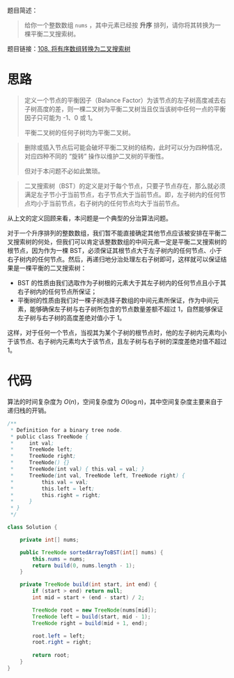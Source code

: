 题目简述：

> 给你一个整数数组 `nums` ，其中元素已经按 **升序** 排列，请你将其转换为一棵平衡二叉搜索树。

题目链接：[108. 将有序数组转换为二叉搜索树](https://leetcode.cn/problems/convert-sorted-array-to-binary-search-tree/)

# 思路

> 定义一个节点的平衡因子（Balance Factor）为该节点的左子树高度减去右子树高度的差，则一棵二叉树为平衡二叉树当且仅当该树中任何一点的平衡因子只可能为 -1、0 或 1。
>
> 平衡二叉树的任何子树均为平衡二叉树。

> 删除或插入节点后可能会破坏平衡二叉树的结构，此时可以分为四种情况，对应四种不同的 “旋转” 操作以维护二叉树的平衡性。
>
> 但对于本问题不必如此繁琐。

> 二叉搜索树（BST）的定义是对于每个节点，只要子节点存在，那么就必须满足左子节小于当前节点，右子节点大于当前节点。即，左子树内的任何节点均小于当前节点，右子树内的任何节点均大于当前节点。

从上文的定义回顾来看，本问题是一个典型的分治算法问题。

对于一个升序排列的整数数组，我们暂不能直接确定其他节点应该被安排在平衡二叉搜索树的何处，但我们可以肯定该整数数组的中间元素一定是平衡二叉搜索树的根节点，因为作为一棵 BST，必须保证其根节点大于左子树内的任何节点、小于右子树内的任何节点。然后，再递归地分治处理左右子树即可，这样就可以保证结果是一棵平衡的二叉搜索树：

- BST 的性质由我们选取作为子树根的元素大于其左子树内的任何节点且小于其右子树内的任何节点所保证；
- 平衡树的性质由我们对一棵子树选择子数组的中间元素所保证，作为中间元素，能够确保左子树与右子树所包含的节点数量差额不超过 1，自然能够保证左子树与右子树的高度差绝对值小于 1。

这样，对于任何一个节点，当视其为某个子树的根节点时，他的左子树内元素均小于该节点、右子树内元素均大于该节点，且左子树与右子树的深度差绝对值不超过 1。

# 代码

算法的时间复杂度为 $O(n)$，空间复杂度为 $O(\log n)$，其中空间复杂度主要来自于递归栈的开销。

```java
/**
 * Definition for a binary tree node.
 * public class TreeNode {
 *     int val;
 *     TreeNode left;
 *     TreeNode right;
 *     TreeNode() {}
 *     TreeNode(int val) { this.val = val; }
 *     TreeNode(int val, TreeNode left, TreeNode right) {
 *         this.val = val;
 *         this.left = left;
 *         this.right = right;
 *     }
 * }
 */

class Solution {

    private int[] nums;

    public TreeNode sortedArrayToBST(int[] nums) {
        this.nums = nums;
        return build(0, nums.length - 1);
    }

    private TreeNode build(int start, int end) {
        if (start > end) return null;
        int mid = start + (end - start) / 2;

        TreeNode root = new TreeNode(nums[mid]);
        TreeNode left = build(start, mid - 1);
        TreeNode right = build(mid + 1, end);

        root.left = left;
        root.right = right;
        
        return root;
    }
}
```

